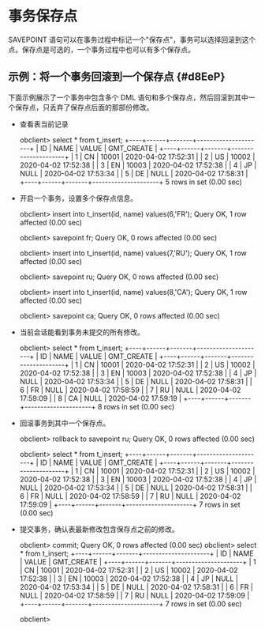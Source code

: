 事务保存点 
==========================



SAVEPOINT 语句可以在事务过程中标记一个"保存点"，事务可以选择回滚到这个点。保存点是可选的，一个事务过程中也可以有多个保存点。

示例：将一个事务回滚到一个保存点 {#d8EeP}
-------------------------

下面示例展示了一个事务中包含多个 DML 语句和多个保存点，然后回滚到其中一个保存点，只丢弃了保存点后面的那部份修改。

* 查看表当前记录




    obclient> select * from t_insert;
    +----+------+-------+---------------------+
    | ID | NAME | VALUE | GMT_CREATE          |
    +----+------+-------+---------------------+
    |  1 | CN   | 10001 | 2020-04-02 17:52:31 |
    |  2 | US   | 10002 | 2020-04-02 17:52:38 |
    |  3 | EN   | 10003 | 2020-04-02 17:52:38 |
    |  4 | JP   |  NULL | 2020-04-02 17:53:34 |
    |  5 | DE   |  NULL | 2020-04-02 17:58:31 |
    +----+------+-------+---------------------+
    5 rows in set (0.00 sec)



* 开启一个事务，设置多个保存点信息。




    obclient> insert into t_insert(id, name) values(6,'FR');
    Query OK, 1 row affected (0.00 sec)
    
    obclient> savepoint fr;
    Query OK, 0 rows affected (0.00 sec)
    
    obclient> insert into t_insert(id, name) values(7,'RU');
    Query OK, 1 row affected (0.00 sec)
    
    obclient> savepoint ru;
    Query OK, 0 rows affected (0.00 sec)
    
    obclient> insert into t_insert(id, name) values(8,'CA');
    Query OK, 1 row affected (0.00 sec)
    
    obclient> savepoint ca;
    Query OK, 0 rows affected (0.00 sec)



* 当前会话能看到事务未提交的所有修改。




    obclient> select * from t_insert;
    +----+------+-------+---------------------+
    | ID | NAME | VALUE | GMT_CREATE          |
    +----+------+-------+---------------------+
    |  1 | CN   | 10001 | 2020-04-02 17:52:31 |
    |  2 | US   | 10002 | 2020-04-02 17:52:38 |
    |  3 | EN   | 10003 | 2020-04-02 17:52:38 |
    |  4 | JP   |  NULL | 2020-04-02 17:53:34 |
    |  5 | DE   |  NULL | 2020-04-02 17:58:31 |
    |  6 | FR   |  NULL | 2020-04-02 17:58:59 |
    |  7 | RU   |  NULL | 2020-04-02 17:59:09 |
    |  8 | CA   |  NULL | 2020-04-02 17:59:19 |
    +----+------+-------+---------------------+
    8 rows in set (0.00 sec)



* 回滚事务到其中一个保存点。




    obclient> rollback to savepoint ru;
    Query OK, 0 rows affected (0.00 sec)
    
    obclient> select * from t_insert;
    +----+------+-------+---------------------+
    | ID | NAME | VALUE | GMT_CREATE          |
    +----+------+-------+---------------------+
    |  1 | CN   | 10001 | 2020-04-02 17:52:31 |
    |  2 | US   | 10002 | 2020-04-02 17:52:38 |
    |  3 | EN   | 10003 | 2020-04-02 17:52:38 |
    |  4 | JP   |  NULL | 2020-04-02 17:53:34 |
    |  5 | DE   |  NULL | 2020-04-02 17:58:31 |
    |  6 | FR   |  NULL | 2020-04-02 17:58:59 |
    |  7 | RU   |  NULL | 2020-04-02 17:59:09 |
    +----+------+-------+---------------------+
    7 rows in set (0.00 sec)



* 提交事务，确认表最新修改包含保存点之前的修改。




    obclient> commit;
    Query OK, 0 rows affected (0.00 sec)
    obclient> select * from t_insert;
    +----+------+-------+---------------------+
    | ID | NAME | VALUE | GMT_CREATE          |
    +----+------+-------+---------------------+
    |  1 | CN   | 10001 | 2020-04-02 17:52:31 |
    |  2 | US   | 10002 | 2020-04-02 17:52:38 |
    |  3 | EN   | 10003 | 2020-04-02 17:52:38 |
    |  4 | JP   |  NULL | 2020-04-02 17:53:34 |
    |  5 | DE   |  NULL | 2020-04-02 17:58:31 |
    |  6 | FR   |  NULL | 2020-04-02 17:58:59 |
    |  7 | RU   |  NULL | 2020-04-02 17:59:09 |
    +----+------+-------+---------------------+
    7 rows in set (0.00 sec)
    
    obclient>



